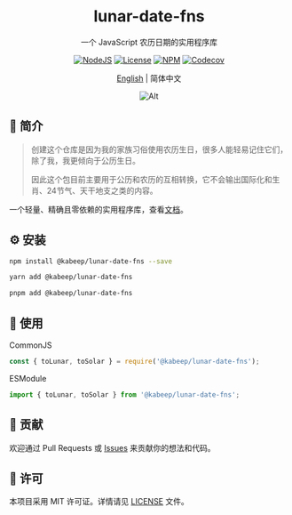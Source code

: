 <div align="center">

<h1>lunar-date-fns</h1>

一个 JavaScript 农历日期的实用程序库

[![NodeJS](https://img.shields.io/node/v/%40kabeep%2Flunar-date-fns?color=lightseagreen)](https://nodejs.org/docs/latest/api/)
[![License](https://img.shields.io/github/license/kabeep/lunar-date-fns?color=slateblue)](LICENSE)
[![NPM](https://img.shields.io/npm/d18m/%40kabeep%2Flunar-date-fns?color=cornflowerblue)](https://www.npmjs.com/package/@kabeep/lunar-date-fns)
[![Codecov](https://img.shields.io/codecov/c/github/kabeep/lunar-date-fns?logo=codecov&color=mediumvioletred)](https://codecov.io/gh/kabeep/lunar-date-fns)

[English](README.md) | 简体中文

![Alt](https://repobeats.axiom.co/api/embed/a875f66209182f0a6b3ddf99ebd1bffa7b604162.svg "Repobeats analytics image")

</div>

## 📖 简介

> 创建这个仓库是因为我的家族习俗使用农历生日，很多人能轻易记住它们，除了我，我更倾向于公历生日。
>
> 因此这个包目前主要用于公历和农历的互相转换，它不会输出国际化和生肖、24节气、天干地支之类的内容。

一个轻量、精确且零依赖的实用程序库，查看[文档](https://kabeep.github.io/lunar-date-fns)。

## ⚙️ 安装

```bash
npm install @kabeep/lunar-date-fns --save
```

```bash
yarn add @kabeep/lunar-date-fns
```

```bash
pnpm add @kabeep/lunar-date-fns
```

## 🚀 使用

CommonJS

```javascript
const { toLunar, toSolar } = require('@kabeep/lunar-date-fns');
```

ESModule

```javascript
import { toLunar, toSolar } from '@kabeep/lunar-date-fns';
```

## 🤝 贡献

欢迎通过 Pull Requests 或 [Issues](https://github.com/kabeep/lunar-date-fns/issues) 来贡献你的想法和代码。

## 📄 许可

本项目采用 MIT 许可证。详情请见 [LICENSE](LICENSE) 文件。
